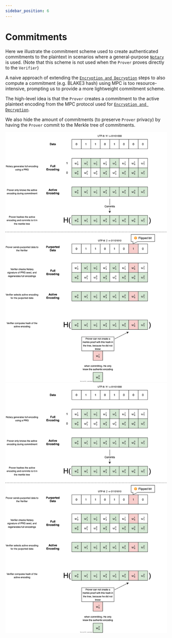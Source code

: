 ```yaml
---
sidebar_position: 6
---
```

# Commitments

Here we illustrate the commitment scheme used to create authenticated commitments to the plaintext in scenarios where a general-purpose [`Notary`](../intro.md#tls-verification-with-a-general-purpose-notary) is used. (Note that this scheme is not used when the `Prover` proves directly to the `Verifier`)

A naive approach of extending the [`Encryption and Decryption`](../protocol/mpc-tls/encryption.md) steps to also compute a commitment (e.g. BLAKE3 hash) using MPC is too resource-intensive, prompting us to provide a more lightweight commitment scheme.

The high-level idea is that the `Prover` creates a commitment to the active plaintext encoding from the MPC protocol used for [`Encryption and Decryption`](../protocol/mpc-tls/encryption.md).

We also hide the amount of commitments (to preserve `Prover` privacy) by having the `Prover` commit to the Merkle tree of commitments.

![Commitment](../../diagrams/light/encoding_commitment.svg#gh-light-mode-only)
![Commitment](../../diagrams/dark/encoding_commitment.svg#gh-dark-mode-only)
